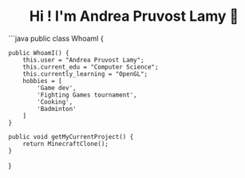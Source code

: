 <h1 align="center"><b>Hi ! I'm Andrea Pruvost Lamy 👋</b></h1>
```java
public class WhoamI {

    public WhoamI() {
        this.user = "Andrea Pruvost Lamy";
        this.current_edu = "Computer Science";
        this.currently_learning = "OpenGL";
        hobbies = [
            'Game dev',
            'Fighting Games tournament',
            'Cooking',
            'Badminton'
        ]
    }

    public void getMyCurrentProject() {
        return MinecraftClone();
    }
}
```
